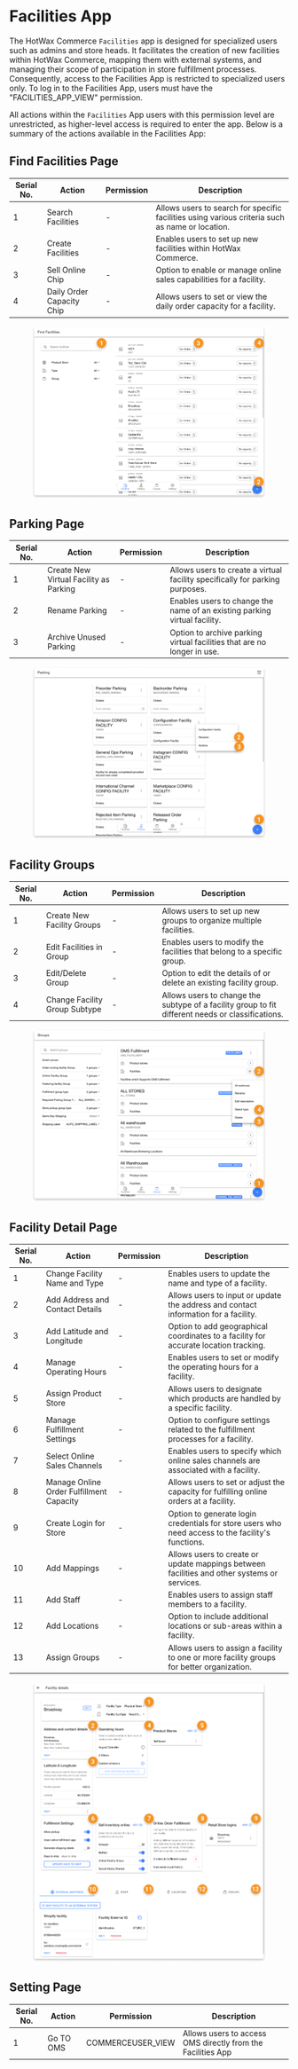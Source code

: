 
# Facilities App

The HotWax Commerce `Facilities` app is designed for specialized users such as admins and store heads. It facilitates the creation of new facilities within HotWax Commerce, mapping them with external systems, and managing their scope of participation in store fulfillment processes. Consequently, access to the Facilities App is restricted to specialized users only. To log in to the Facilities App, users must have the "FACILITIES\_APP\_VIEW" permission.

All actions within the `Facilities` App users with this permission level are unrestricted, as higher-level access is required to enter the app. Below is a summary of the actions available in the Facilities App:

## Find Facilities Page

| **Serial No.** | **Action**                | **Permission** | **Description**                                                                                 |
| -------------- | ------------------------- |--------------| ----------------------------------------------------------------------------------------------- |
| 1              | Search Facilities         | -            | Allows users to search for specific facilities using various criteria such as name or location. |
| 2              | Create Facilities         | -            | Enables users to set up new facilities within HotWax Commerce.                                  |
| 3              | Sell Online Chip          | -            | Option to enable or manage online sales capabilities for a facility.                            |
| 4              | Daily Order Capacity Chip | -            | Allows users to set or view the daily order capacity for a facility.                            |

<figure><img src="../../.gitbook/assets/view facilities.png" alt=""><figcaption></figcaption></figure>

## Parking Page

| **Serial No.** | **Action**                                 | **Permission** |**Description**                                                                  |
| -------------- | ------------------------------------------ |--------------- |-------------------------------------------------------------------------------- |
| 1              | Create New Virtual Facility as Parking     | -              |Allows users to create a virtual facility specifically for parking purposes.     |
| 2              | Rename Parking                             | -              |Enables users to change the name of an existing parking virtual facility.        |
| 3              | Archive Unused Parking                     | -              |Option to archive parking virtual facilities that are no longer in use.          |

<figure><img src="../../.gitbook/assets/parking.png" alt=""><figcaption></figcaption></figure>

## Facility Groups

| **Serial No.** | **Action**                   | **Permission** | **Description**                                                                                   |
| -------------- | ---------------------------  |----------------|------------------------------------------------------------------------------------------------- |
| 1              | Create New Facility Groups   |-               |Allows users to set up new groups to organize multiple facilities.                                |
| 2              | Edit Facilities in Group     |-               | Enables users to modify the facilities that belong to a specific group.                           |
| 3              | Edit/Delete Group            |-               | Option to edit the details of or delete an existing facility group.                               |
| 4              | Change Facility Group Subtype|-               | Allows users to change the subtype of a facility group to fit different needs or classifications.  |

<figure><img src="../../.gitbook/assets/groups.png" alt=""><figcaption></figcaption></figure>

## Facility Detail Page

| **Serial No.** | **Action**                               |**Permission**| **Description**                                                                                   |
| -------------- | ---------------------------------------- |--------------|------------------------------------------------------------------------------------------------- |
| 1              | Change Facility Name and Type            |-              | Enables users to update the name and type of a facility.                                          |
| 2              | Add Address and Contact Details          |-             | Allows users to input or update the address and contact information for a facility.               |
| 3              | Add Latitude and Longitude               |-             | Option to add geographical coordinates to a facility for accurate location tracking.              |
| 4              | Manage Operating Hours                   |-             | Enables users to set or modify the operating hours for a facility.                                |
| 5              | Assign Product Store                     |-             | Allows users to designate which products are handled by a specific facility.                      |
| 6              | Manage Fulfillment Settings              |-             | Option to configure settings related to the fulfillment processes for a facility.                 |
| 7              | Select Online Sales Channels             |-             | Enables users to specify which online sales channels are associated with a facility.              |
| 8              | Manage Online Order Fulfillment Capacity |-             | Allows users to set or adjust the capacity for fulfilling online orders at a facility.            |
| 9              | Create Login for Store                   |-             | Option to generate login credentials for store users who need access to the facility's functions. |
| 10             | Add Mappings                             |-             | Allows users to create or update mappings between facilities and other systems or services.       |
| 11             | Add Staff                                |-             | Enables users to assign staff members to a facility.                                              |
| 12             | Add Locations                            |-             | Option to include additional locations or sub-areas within a facility.                            |
| 13             | Assign Groups                            |-             | Allows users to assign a facility to one or more facility groups for better organization.         |

<figure><img src="../../.gitbook/assets/details.png" alt=""><figcaption></figcaption></figure>

## Setting Page

| **Serial No.** | **Action**                              | **Permission**   | **Description**                                                                                   |
| -------------- | ----------------------------------------|---------------   | -------------------------------------------------------------------------------------------------|
| 1              | Go TO OMS                               |COMMERCEUSER_VIEW | Allows users to access OMS directly from the Facilities App                                    |
